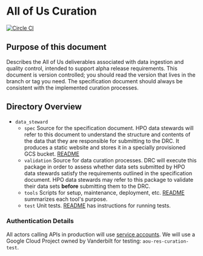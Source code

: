 # All of Us Curation

[![Circle CI](https://circleci.com/gh/all-of-us/curation/tree/develop.svg?style=shield)](https://circleci.com/gh/all-of-us/curation)

## Purpose of this document

Describes the All of Us deliverables associated with data ingestion and quality control, intended to support 
alpha release requirements. This document is version controlled; you should read the version that lives in the branch 
or tag you need. The specification document should always be consistent with the implemented curation processes. 

## Directory Overview

*   `data_steward`
    *   `spec` Source for the specification document. HPO data stewards will refer to this document to understand the
        structure and contents of the data that they are responsible for submitting to the DRC. It produces a static 
        website and stores it in a specially provisioned GCS bucket.
        [README](data_steward/spec/README.md) 
    *   `validation` Source for data curation processes. DRC will execute this package in order to assess whether
        data sets submitted by HPO data stewards satisfy the requirements outlined in the specification document.
        HPO data stewards may refer to this package to validate their data sets __before__ submitting them
        to the DRC.
    *   `tools` Scripts for setup, maintenance, deployment, etc.
        [README](data_steward/tools/README.md) summarizes each tool's purpose.
    *   `test` Unit tests.
        [README](data_steward/test/README.md) has instructions for running tests.


### Authentication Details

All actors calling APIs in production will use [service accounts](https://cloud.google.com/compute/docs/access/service-accounts).
We will use a Google Cloud Project owned by Vanderbilt for testing: `aou-res-curation-test`.
